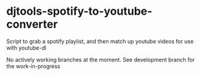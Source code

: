# djtools-spotify-to-youtube-converter
Script to grab a spotify playlist, and then match up youtube videos for use with youtube-dl 

No actively working branches at the moment. See development branch for the work-in-progress

